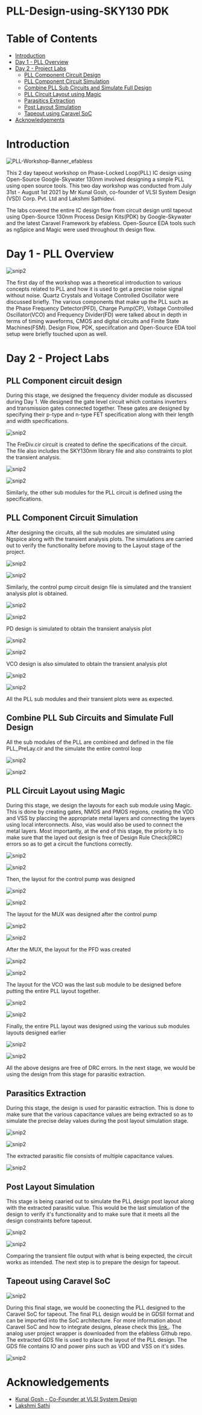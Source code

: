 # PLL-Design-using-SKY130 PDK

# Table of Contents

- [Introduction](#introduction)
- [Day 1 - PLL Overview](#day1)
- [Day 2 - Project Labs](#day2)
  - [PLL Component Circuit Design](#design)
  - [PLL Component Circuit Simulation](#simulation)
  - [Combine PLL Sub Circuits and Simulate Full Design](#combine)
  - [PLL Circuit Layout using Magic](#layout)
  - [Parasitics Extraction](#parasitic)
  - [Post Layout Simulation](#postlayout)
  - [Tapeout using Caravel SoC](#tapeout)
- [Acknowledgements](#ack)

# Introduction <a name="introduction"></a>

![PLL-Workshop-Banner_efabless](https://user-images.githubusercontent.com/22279620/127746035-1e97e877-5d3e-4bbd-a08c-e5131de5c384.png)

This 2 day tapeout workshop on Phase-Locked Loop(PLL) IC design using Open-Source Google-Skywater 130nm involved designing
a simple PLL using open source tools. This two day workshop was conducted from July 31st - August 1st 2021 by Mr Kunal Gosh, co-founder
of VLSI System Design (VSD) Corp. Pvt. Ltd and Lakshmi Sathidevi.

The labs covered the entire IC design flow from circuit design until tapeout using Open-Source 130nm Process Design Kits(PDK) by Google-Skywater and the latest Caravel Framework by efabless. Open-Source EDA tools such as ngSpice and Magic were used throughout th design flow.

# Day 1 - PLL Overview <a name="day1"></a>

![snip2](https://user-images.githubusercontent.com/22279620/127747417-d6453d93-e0ea-432d-a3bd-f8a44e7c651f.PNG)


The first day of the workshop was a theoretical introduction to various concepts related to PLL and how it is used to get a precise noise signal without noise. Quartz Crystals and Voltage Controlled Oscillator were discussed briefly. The various components that make up the PLL such as the Phase Frequency Detector(PFD), Charge Pump(CP), Voltage Controlled Oscillator(VCO) and Frequency Divider(FD) were talked about in depth in terms of timing waveforms, CMOS and digital circuits and Finite State Machines(FSM). Design Flow, PDK, speciifcation and Open-Source EDA tool setup were briefly touched upon as well.

# Day 2 - Project Labs <a name="day2"></a>

## PLL Component circuit design <a name="design"></a>

During this stage, we designed the frequency divider module as discussed during Day 1. We designed the gate level circuit which contains inverters and transmission gates connected together. These gates are designed by specifying their p-type and n-type FET specification along with their length and width specifications. 

![snip2](https://user-images.githubusercontent.com/22279620/127750060-b4499998-3560-464a-8b3d-47229c796a76.PNG)


The FreDiv.cir circuit is created to define the specifications of the circuit. The file also includes the SKY130nm library file and also constraints to plot the transient analysis.

![snip2](https://user-images.githubusercontent.com/22279620/127766001-df6ab13b-79b3-4d07-bc8e-93c9dea59f27.PNG)

![snip2](https://user-images.githubusercontent.com/22279620/127750153-837ea5ea-b3e2-469a-85fc-45bb84ec36b3.PNG)

Similarly, the other sub modules for the PLL circuit is defined using the specifications.

## PLL Component Circuit Simulation <a name="simulation"></a>

After designing the circuits, all the sub modules are simulated using Ngspice along with the transient analysis plots. The simulations are carried out to verify the functionality before moving to the Layout stage of the project.

![snip2](https://user-images.githubusercontent.com/22279620/127766176-89421591-03fc-47e8-b5c6-68cd1f6173cb.PNG)

![snip2](https://user-images.githubusercontent.com/22279620/127766219-3586040b-ea68-433b-8b9c-29b9c53dbe82.PNG)


Similarly, the control pump circuit design file is simulated and the transient analysis plot is obtained. 

![snip2](https://user-images.githubusercontent.com/22279620/127766302-c8f37fda-4060-4854-9a78-43b0eed95a68.PNG)

![snip2](https://user-images.githubusercontent.com/22279620/127766323-86a4935d-6f49-4925-9c3d-636eae14bb6c.PNG)

PD design is simulated to obtain the transient analysis plot

![snip2](https://user-images.githubusercontent.com/22279620/127766421-7a231fe9-2d71-43d8-a711-373b7dab5e40.PNG)

![snip2](https://user-images.githubusercontent.com/22279620/127766447-1a4d6e0d-613b-4171-8811-75dae80eefdf.PNG)


VCO design is also simulated to obtain the transient analysis plot

![snip2](https://user-images.githubusercontent.com/22279620/127766503-968090a8-a254-4b0c-a1ed-ee0da590df81.PNG)

![snip2](https://user-images.githubusercontent.com/22279620/127766519-d202f00d-688f-455f-87b4-ca87a5ec5d26.PNG)

All the PLL sub modules and their transient plots were as expected.


## Combine PLL Sub Circuits and Simulate Full Design <a name="combine"></a>

All the sub modules of the PLL are combined and defined in the file PLL_PreLay.cir and the simulate the entire control loop


![snip2](https://user-images.githubusercontent.com/22279620/127767962-efd0c3ec-3ec6-42ca-8407-4424defb8bf9.PNG)

![snip2](https://user-images.githubusercontent.com/22279620/127767982-92ef59b0-ab66-4669-8aa1-fa20243aab79.PNG)

## PLL Circuit Layout using Magic <a name="layout"></a>

During this stage, we design the layouts for each sub module using Magic. This is done by creating gates, NMOS and PMOS regions, creating the VDD and VSS by placcing the appropriate metal layers and connecting the layers using local interconnects. Also, vias would also be used to connect the metal layers. Most importantly, at the end of this stage, the priority is to make sure that the layed out design is free of Design Rule Check(DRC) errors so as to get a circuit the functions correctly.

![snip2](https://user-images.githubusercontent.com/22279620/127768242-5e7c8a06-d7d9-4760-9cbb-c7cc341ae28b.PNG)

![snip2](https://user-images.githubusercontent.com/22279620/127768266-b0cfcc19-3469-411b-a43d-7fdda7f33023.PNG)

Then, the layout for the control pump was designed

![snip2](https://user-images.githubusercontent.com/22279620/127768337-841b24fd-4418-4d3e-866a-c440c7f2a38d.PNG)

![snip2](https://user-images.githubusercontent.com/22279620/127768362-7c043eed-d43b-4817-a231-dc12d6c11f59.PNG)

The layout for the MUX was designed after the control pump

![snip2](https://user-images.githubusercontent.com/22279620/127768408-aec351cd-1092-4ced-bc20-bef17cc4c6ce.PNG)

![snip2](https://user-images.githubusercontent.com/22279620/127768422-f8d7c762-edb6-40bd-94c9-d4da75d4122d.PNG)

After the MUX, the layout for the PFD was created

![snip2](https://user-images.githubusercontent.com/22279620/127768482-93e82472-9c62-45a0-bdca-ff2719259144.PNG)

![snip2](https://user-images.githubusercontent.com/22279620/127768498-df2c5654-a2fd-44b7-854f-38c064c96a77.PNG)

The layout for the VCO was the last sub module to be designed before putting the entire PLL layout together.

![snip2](https://user-images.githubusercontent.com/22279620/127768531-8e0363b6-8dd8-4537-9fdd-c8f1271bea08.PNG)

![snip2](https://user-images.githubusercontent.com/22279620/127768554-0327355e-5ab4-4097-b911-a9e8edf95995.PNG)

Finally, the entire PLL layout was designed using the various sub modules layouts designed earlier

![snip2](https://user-images.githubusercontent.com/22279620/127768614-3ba6a68a-2939-48de-9f92-7043a44b58d8.PNG)

![snip2](https://user-images.githubusercontent.com/22279620/127768636-137a8790-b9cc-4f11-b47f-13ca16b76b19.PNG)

All the above designs are free of DRC errors. In the next stage, we would be using the design from this stage for parasitic extraction.

## Parasitics Extraction <a name="parasitic">

During this stage, the design is used for parasitic extraction. This is done to make sure that the various capacitance values are being extracted so as to simulate
the precise delay values during the post layout simulation stage.

![snip2](https://user-images.githubusercontent.com/22279620/127769168-fdd87b6f-42db-40e3-9327-6ccd34089499.PNG)

![snip2](https://user-images.githubusercontent.com/22279620/127769185-b71a0a4b-4170-4d5b-af6a-4c4ad3337c18.PNG)

The extracted parasitic file consists of multiple capacitance values.

![snip2](https://user-images.githubusercontent.com/22279620/127769266-1abd90ab-5144-47c6-bace-ef535823eb6e.PNG)

## Post Layout Simulation <a name="postlayout">
  
This stage is being caaried out to simulate the PLL design post layout along with the extracted parasitic value. This would be the last simulation of the design to
verify it's functionality and to make sure that it meets all the design constraints before tapeout.

![snip2](https://user-images.githubusercontent.com/22279620/127769401-55cce147-33e3-4417-9f5f-517435661160.PNG)

![snip2](https://user-images.githubusercontent.com/22279620/127769427-e6305800-f28d-44b2-a918-3e41d2c9a81e.PNG)

Comparing the transient file output with what is being expected, the circuit works as intended. The next step is to prepare the design for tapeout.

## Tapeout using Caravel SoC <a name="tapeout"></a>
  
 ![snip2](https://user-images.githubusercontent.com/22279620/127870858-12988d03-a1c8-419f-bf18-0f14e4f4202b.PNG)
  
During this final stage, we would be coonecting the PLL designed to the Caravel SoC for tapeout. The final PLL design would be in GDSII format and can be imported into the 
SoC architecture. For more information about Caravel SoC and how to integrate designs, please check this [link.](https://github.com/efabless/caravel). The analog user project wrapper is downloaded from the efabless Github repo. The extracted GDS file is used to place the layout of the PLL design. The GDS file contains IO and power pins such as VDD and VSS on it's sides.

![snip2](https://user-images.githubusercontent.com/22279620/127773851-e58a8a65-9bc6-4cb9-ab0c-a411aabf7a2d.PNG)

# Acknowledgements <a name="ack"></a>

- [Kunal Gosh - Co-Founder at VLSI System Design](https://github.com/kunalg123)
- [Lakshmi Sathi](https://github.com/lakshmi-sathi)










